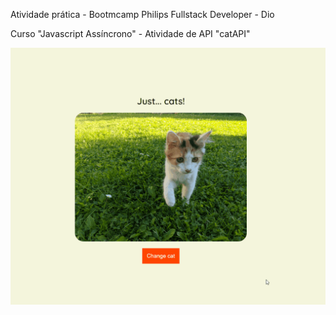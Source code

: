 Atividade prática - Bootmcamp Philips Fullstack Developer - Dio

Curso "Javascript Assíncrono" - Atividade de API "catAPI"

<img src="./api-cats.gif" alt="exemplo">
